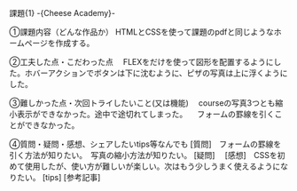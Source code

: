 課題{1} -{Cheese Academy}-

①課題内容（どんな作品か）
HTMLとCSSを使って課題のpdfと同じようなホームページを作成する。

②工夫した点・こだわった点
　FLEXをだけを使って図形を配置するようにした。ホバーアクションでボタンは下に沈むように、ピザの写真は上に浮くようにした。

③難しかった点・次回トライしたいこと(又は機能)
　courseの写真3つとも縮小表示ができなかった。途中で途切れてしまった。
　フォームの罫線を引くことができなかった。

④質問・疑問・感想、シェアしたいtips等なんでも
[質問]　フォームの罫線を引く方法が知りたい。　写真の縮小方法が知りたい。
[疑問]　
[感想]　CSSを初めて使用したが、使い方が難しいが楽しい。次はもう少しうまく使えるようになりたい。
[tips]
[参考記事]